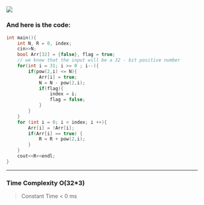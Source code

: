 ![](/images/Leetcode_Number_Complement.png)
---
### And here is the code:

```c++
int main(){
    int N, R = 0, index; 
    cin>>N;
    bool Arr[32] = {false}, flag = true;
    // we know that the input will be a 32 - bit positive number
    for(int i = 31; i >= 0 ; i--){
        if(pow(2,i) <= N){
            Arr[i] = true;
            N = N - pow(2,i);
            if(flag){
                index = i;
                flag = false;
            }
        }
    }
    for (int i = 0; i < index; i ++){
        Arr[i] = !Arr[i];
        if(Arr[i] == true) {
            R = R + pow(2,i);
        }
    }
    cout<<R<<endl;
}

```
---
### Time Complexity O(32*3) 
> Constant Time < 0 ms
